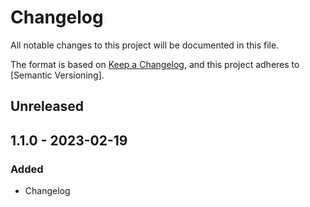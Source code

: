 # Changelog

All notable changes to this project will be documented in this file.

The format is based on [Keep a Changelog],
and this project adheres to [Semantic Versioning].

## Unreleased

## 1.1.0 - 2023-02-19
### Added
- Changelog
  
  <!-- Links -->
  [keep a changelog]: https://keepachangelog.com/en/1.0.0/
